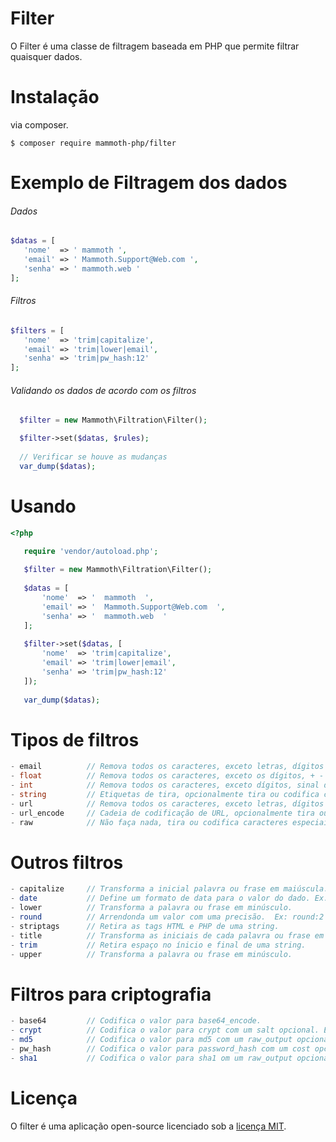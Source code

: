 # Filter

O Filter é uma classe de filtragem baseada em PHP que permite filtrar quaisquer dados.

# Instalação

via composer.

```
$ composer require mammoth-php/filter
``` 

# Exemplo de Filtragem dos dados

###### Dados

``` php
$datas = [
   'nome'  => ' mammoth ',
   'email' => ' Mammoth.Support@Web.com ',
   'senha' => ' mammoth.web '
];
```

###### Filtros

``` php
$filters = [
   'nome'  => 'trim|capitalize',
   'email' => 'trim|lower|email',
   'senha' => 'trim|pw_hash:12'
];
 ```
 
 ###### Validando os dados de acordo com os filtros
 
 ``` php
   $filter = new Mammoth\Filtration\Filter();

   $filter->set($datas, $rules);
   
   // Verificar se houve as mudanças
   var_dump($datas);
 ```
 
 # Usando
 
 ``` php
 <?php
 
    require 'vendor/autoload.php';
    
    $filter = new Mammoth\Filtration\Filter();
    
    $datas = [
        'nome'  => '  mammoth  ',
        'email' => '  Mammoth.Support@Web.com  ',
        'senha' => '  mammoth.web  '
    ];
    
    $filter->set($datas, [
        'nome'  => 'trim|capitalize',
        'email' => 'trim|lower|email',
        'senha' => 'trim|pw_hash:12'
    ]);
    
    var_dump($datas);
```

# Tipos de filtros

``` php
- email          // Remova todos os caracteres, exceto letras, dígitos e ! # $% & '* + - =? ^ _ `{|} ~ @. [] .              
- float          // Remova todos os caracteres, exceto os dígitos, + - e, opcionalmente , eE .  
- int            // Remova todos os caracteres, exceto dígitos, sinal de mais e menos.
- string         // Etiquetas de tira, opcionalmente tira ou codifica caracteres especiais.  
- url            // Remova todos os caracteres, exceto letras, dígitos e $ -_. +! * '(), {} | \\ ^ ~ [] `<> #%"; /?: @ & =  
- url_encode     // Cadeia de codificação de URL, opcionalmente tira ou codifica caracteres especiais.
- raw            // Não faça nada, tira ou codifica caracteres especiais.
```

# Outros filtros

``` php
- capitalize     // Transforma a inicial palavra ou frase em maiúscula.                         
- date           // Define um formato de data para o valor do dado. Ex: date:d/m/Y       
- lower          // Transforma a palavra ou frase em minúsculo.     
- round          // Arrendonda um valor com uma precisão.  Ex: round:2    
- striptags      // Retira as tags HTML e PHP de uma string.             
- title          // Transforma as iniciais de cada palavra ou frase em maiúsculas. 
- trim           // Retira espaço no ínicio e final de uma string.
- upper          // Transforma a palavra ou frase em minúsculo.
```

# Filtros para criptografia

``` php
- base64         // Codifica o valor para base64_encode.
- crypt          // Codifica o valor para crypt com um salt opcional. Ex: crypt:CRYPT_BLOWFISH
- md5            // Codifica o valor para md5 com um raw_output opcional. Ex: md5:true
- pw_hash        // Codifica o valor para password_hash com um cost opcional(recomendado para senha). Ex: pw_hash:8
- sha1           // Codifica o valor para sha1 om um raw_output opcional. Ex: sha1:true
```

# Licença

O filter é uma aplicação open-source licenciado sob a [licença MIT](https://opensource.org/licenses/MIT).
